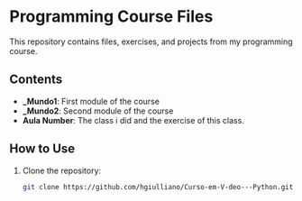 # Programming Course Files

This repository contains files, exercises, and projects from my programming course.

## Contents

- **_Mundo1**: First module of the course
- **_Mundo2**: Second module of the course
- **Aula Number**: The class i did and  the exercise of this class.

## How to Use

1. Clone the repository:
   ```bash
   git clone https://github.com/hgiulliano/Curso-em-V-deo---Python.git
